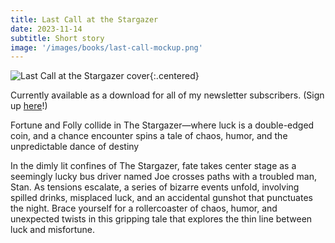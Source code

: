 ```yaml
---
title: Last Call at the Stargazer
date: 2023-11-14
subtitle: Short story
image: '/images/books/last-call-mockup.png'
---
```


![Last Call at the Stargazer cover]({{site.baseurl}}/images/books/last-call-mockup.png){:.centered}

Currently available as a download for all of my newsletter subscribers. (Sign up [here](https://jessicanickelsen.ck.page/)!)

Fortune and Folly collide in The Stargazer—where luck is a double-edged coin, and a chance encounter spins a tale of chaos, humor, and the unpredictable dance of destiny

In the dimly lit confines of The Stargazer, fate takes center stage as a seemingly lucky bus driver named Joe crosses paths with a troubled man, Stan. As tensions escalate, a series of bizarre events unfold, involving spilled drinks, misplaced luck, and an accidental gunshot that punctuates the night. Brace yourself for a rollercoaster of chaos, humor, and unexpected twists in this gripping tale that explores the thin line between luck and misfortune.
